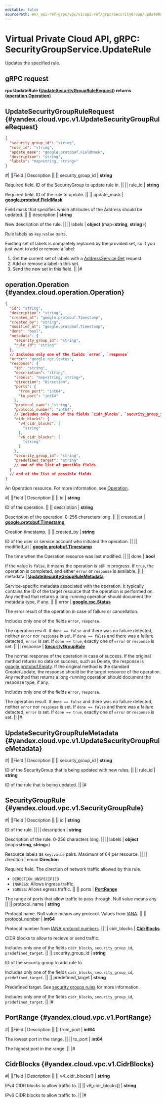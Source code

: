```yaml
---
editable: false
sourcePath: en/_api-ref-grpc/vpc/v1/api-ref/grpc/SecurityGroup/updateRule.md
---
```


# Virtual Private Cloud API, gRPC: SecurityGroupService.UpdateRule

Updates the specified rule.

## gRPC request

**rpc UpdateRule ([UpdateSecurityGroupRuleRequest](#yandex.cloud.vpc.v1.UpdateSecurityGroupRuleRequest)) returns ([operation.Operation](#yandex.cloud.operation.Operation))**

## UpdateSecurityGroupRuleRequest {#yandex.cloud.vpc.v1.UpdateSecurityGroupRuleRequest}

```json
{
  "security_group_id": "string",
  "rule_id": "string",
  "update_mask": "google.protobuf.FieldMask",
  "description": "string",
  "labels": "map<string, string>"
}
```

#|
||Field | Description ||
|| security_group_id | **string**

Required field. ID of the SecurityGroup to update rule in. ||
|| rule_id | **string**

Required field. ID of the rule to update. ||
|| update_mask | **[google.protobuf.FieldMask](https://developers.google.com/protocol-buffers/docs/reference/csharp/class/google/protobuf/well-known-types/field-mask)**

Field mask that specifies which attributes of the Address should be updated. ||
|| description | **string**

New description of the rule. ||
|| labels | **object** (map<**string**, **string**>)

Rule labels as `key:value` pairs.

Existing set of labels is completely replaced by the provided set, so if you just want
to add or remove a label:
1. Get the current set of labels with a [AddressService.Get](/docs/vpc/api-ref/grpc/Address/get#Get) request.
2. Add or remove a label in this set.
3. Send the new set in this field. ||
|#

## operation.Operation {#yandex.cloud.operation.Operation}

```json
{
  "id": "string",
  "description": "string",
  "created_at": "google.protobuf.Timestamp",
  "created_by": "string",
  "modified_at": "google.protobuf.Timestamp",
  "done": "bool",
  "metadata": {
    "security_group_id": "string",
    "rule_id": "string"
  },
  // Includes only one of the fields `error`, `response`
  "error": "google.rpc.Status",
  "response": {
    "id": "string",
    "description": "string",
    "labels": "map<string, string>",
    "direction": "Direction",
    "ports": {
      "from_port": "int64",
      "to_port": "int64"
    },
    "protocol_name": "string",
    "protocol_number": "int64",
    // Includes only one of the fields `cidr_blocks`, `security_group_id`, `predefined_target`
    "cidr_blocks": {
      "v4_cidr_blocks": [
        "string"
      ],
      "v6_cidr_blocks": [
        "string"
      ]
    },
    "security_group_id": "string",
    "predefined_target": "string"
    // end of the list of possible fields
  }
  // end of the list of possible fields
}
```

An Operation resource. For more information, see [Operation](/docs/api-design-guide/concepts/operation).

#|
||Field | Description ||
|| id | **string**

ID of the operation. ||
|| description | **string**

Description of the operation. 0-256 characters long. ||
|| created_at | **[google.protobuf.Timestamp](https://developers.google.com/protocol-buffers/docs/reference/google.protobuf#timestamp)**

Creation timestamp. ||
|| created_by | **string**

ID of the user or service account who initiated the operation. ||
|| modified_at | **[google.protobuf.Timestamp](https://developers.google.com/protocol-buffers/docs/reference/google.protobuf#timestamp)**

The time when the Operation resource was last modified. ||
|| done | **bool**

If the value is `false`, it means the operation is still in progress.
If `true`, the operation is completed, and either `error` or `response` is available. ||
|| metadata | **[UpdateSecurityGroupRuleMetadata](#yandex.cloud.vpc.v1.UpdateSecurityGroupRuleMetadata)**

Service-specific metadata associated with the operation.
It typically contains the ID of the target resource that the operation is performed on.
Any method that returns a long-running operation should document the metadata type, if any. ||
|| error | **[google.rpc.Status](https://cloud.google.com/tasks/docs/reference/rpc/google.rpc#status)**

The error result of the operation in case of failure or cancellation.

Includes only one of the fields `error`, `response`.

The operation result.
If `done == false` and there was no failure detected, neither `error` nor `response` is set.
If `done == false` and there was a failure detected, `error` is set.
If `done == true`, exactly one of `error` or `response` is set. ||
|| response | **[SecurityGroupRule](#yandex.cloud.vpc.v1.SecurityGroupRule)**

The normal response of the operation in case of success.
If the original method returns no data on success, such as Delete,
the response is [google.protobuf.Empty](https://developers.google.com/protocol-buffers/docs/reference/google.protobuf#google.protobuf.Empty).
If the original method is the standard Create/Update,
the response should be the target resource of the operation.
Any method that returns a long-running operation should document the response type, if any.

Includes only one of the fields `error`, `response`.

The operation result.
If `done == false` and there was no failure detected, neither `error` nor `response` is set.
If `done == false` and there was a failure detected, `error` is set.
If `done == true`, exactly one of `error` or `response` is set. ||
|#

## UpdateSecurityGroupRuleMetadata {#yandex.cloud.vpc.v1.UpdateSecurityGroupRuleMetadata}

#|
||Field | Description ||
|| security_group_id | **string**

ID of the SecurityGroup that is being updated with new rules. ||
|| rule_id | **string**

ID of the rule that is being updated. ||
|#

## SecurityGroupRule {#yandex.cloud.vpc.v1.SecurityGroupRule}

#|
||Field | Description ||
|| id | **string**

ID of the rule. ||
|| description | **string**

Description of the rule. 0-256 characters long. ||
|| labels | **object** (map<**string**, **string**>)

Resource labels as `` key:value `` pairs. Maximum of 64 per resource. ||
|| direction | enum **Direction**

Required field. The direction of network traffic allowed by this rule.

- `DIRECTION_UNSPECIFIED`
- `INGRESS`: Allows ingress traffic.
- `EGRESS`: Allows egress traffic. ||
|| ports | **[PortRange](#yandex.cloud.vpc.v1.PortRange)**

The range of ports that allow traffic to pass through. Null value means any. ||
|| protocol_name | **string**

Protocol name. Null value means any protocol.
Values from [IANA](https://www.iana.org/assignments/protocol-numbers/protocol-numbers.xhtml). ||
|| protocol_number | **int64**

Protocol number from [IANA protocol numbers](https://www.iana.org/assignments/protocol-numbers/protocol-numbers.xhtml). ||
|| cidr_blocks | **[CidrBlocks](#yandex.cloud.vpc.v1.CidrBlocks)**

CIDR blocks to allow to recieve or send traffic.

Includes only one of the fields `cidr_blocks`, `security_group_id`, `predefined_target`. ||
|| security_group_id | **string**

ID of the security group to add rule to.

Includes only one of the fields `cidr_blocks`, `security_group_id`, `predefined_target`. ||
|| predefined_target | **string**

Predefined target. See [security groups rules](/docs/vpc/concepts/security-groups#security-groups-rules) for more information.

Includes only one of the fields `cidr_blocks`, `security_group_id`, `predefined_target`. ||
|#

## PortRange {#yandex.cloud.vpc.v1.PortRange}

#|
||Field | Description ||
|| from_port | **int64**

The lowest port in the range. ||
|| to_port | **int64**

The highest port in the range. ||
|#

## CidrBlocks {#yandex.cloud.vpc.v1.CidrBlocks}

#|
||Field | Description ||
|| v4_cidr_blocks[] | **string**

IPv4 CIDR blocks to allow traffic to. ||
|| v6_cidr_blocks[] | **string**

IPv6 CIDR blocks to allow traffic to. ||
|#